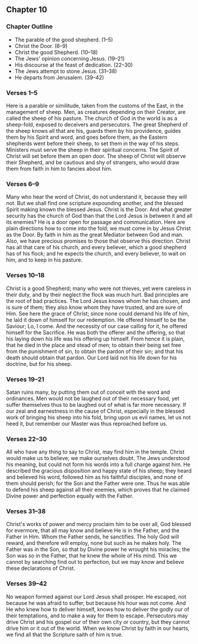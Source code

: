 ## Chapter 10

### Chapter Outline

- The parable of the good shepherd. (1–5)
- Christ the Door. (6–9)
- Christ the good Shepherd. (10–18)
- The Jews' opinion concerning Jesus. (19–21)
- His discourse at the feast of dedication. (22–30)
- The Jews attempt to stone Jesus. (31–38)
- He departs from Jerusalem. (39–42)

### Verses 1–5

Here is a parable or similitude, taken from the customs of the East, in the management of sheep. Men, as creatures depending on their Creator, are called the sheep of his pasture. The church of God in the world is as a sheep-fold, exposed to deceivers and persecutors. The great Shepherd of the sheep knows all that are his, guards them by his providence, guides them by his Spirit and word, and goes before them, as the Eastern shepherds went before their sheep, to set them in the way of his steps. Ministers must serve the sheep in their spiritual concerns. The Spirit of Christ will set before them an open door. The sheep of Christ will observe their Shepherd, and be cautious and shy of strangers, who would draw them from faith in him to fancies about him.

### Verses 6–9

Many who hear the word of Christ, do not understand it, because they will not. But we shall find one scripture expounding another, and the blessed Spirit making known the blessed Jesus. Christ is the Door. And what greater security has the church of God than that the Lord Jesus is between it and all its enemies? He is a door open for passage and communication. Here are plain directions how to come into the fold; we must come in by Jesus Christ as the Door. By faith in him as the great Mediator between God and man. Also, we have precious promises to those that observe this direction. Christ has all that care of his church, and every believer, which a good shepherd has of his flock; and he expects the church, and every believer, to wait on him, and to keep in his pasture.

### Verses 10–18

Christ is a good Shepherd; many who were not thieves, yet were careless in their duty, and by their neglect the flock was much hurt. Bad principles are the root of bad practices. The Lord Jesus knows whom he has chosen, and is sure of them; they also know whom they have trusted, and are sure of Him. See here the grace of Christ; since none could demand his life of him, he laid it down of himself for our redemption. He offered himself to be the Saviour; Lo, I come. And the necessity of our case calling for it, he offered himself for the Sacrifice. He was both the offerer and the offering, so that his laying down his life was his offering up himself. From hence it is plain, that he died in the place and stead of men; to obtain their being set free from the punishment of sin, to obtain the pardon of their sin; and that his death should obtain that pardon. Our Lord laid not his life down for his doctrine, but for his sheep.

### Verses 19–21

Satan ruins many, by putting them out of conceit with the word and ordinances. Men would not be laughed out of their necessary food, yet suffer themselves thus to be laughed out of what is far more necessary. If our zeal and earnestness in the cause of Christ, especially in the blessed work of bringing his sheep into his fold, bring upon us evil names, let us not heed it, but remember our Master was thus reproached before us.

### Verses 22–30

All who have any thing to say to Christ, may find him in the temple. Christ would make us to believe; we make ourselves doubt. The Jews understood his meaning, but could not form his words into a full charge against him. He described the gracious disposition and happy state of his sheep; they heard and believed his word, followed him as his faithful disciples, and none of them should perish; for the Son and the Father were one. Thus he was able to defend his sheep against all their enemies, which proves that he claimed Divine power and perfection equally with the Father.

### Verses 31–38

Christ's works of power and mercy proclaim him to be over all, God blessed for evermore, that all may know and believe He is in the Father, and the Father in Him. Whom the Father sends, he sanctifies. The holy God will reward, and therefore will employ, none but such as he makes holy. The Father was in the Son, so that by Divine power he wrought his miracles; the Son was so in the Father, that he knew the whole of His mind. This we cannot by searching find out to perfection, but we may know and believe these declarations of Christ.

### Verses 39–42

No weapon formed against our Lord Jesus shall prosper. He escaped, not because he was afraid to suffer, but because his hour was not come. And He who knew how to deliver himself, knows how to deliver the godly our of their temptations, and to make a way for them to escape. Persecutors may drive Christ and his gospel our of their own city or country, but they cannot drive him or it out of the world. When we know Christ by faith in our hearts, we find all that the Scripture saith of him is true.

